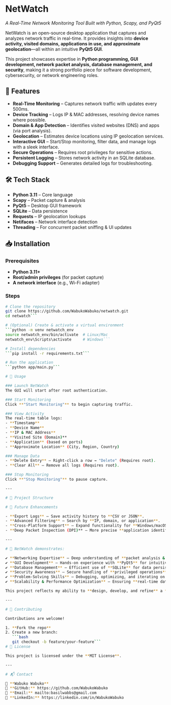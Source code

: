 # NetWatch  

*A Real-Time Network Monitoring Tool Built with Python, Scapy, and PyQt5*  

NetWatch is an open-source desktop application that captures and analyzes network traffic in real-time. It provides insights into **device activity, visited domains, applications in use, and approximate geolocation**—all within an intuitive **PyQt5 GUI**.  

This project showcases expertise in **Python programming, GUI development, network packet analysis, database management, and security**, making it a strong portfolio piece for software development, cybersecurity, or network engineering roles.  

## 🚀 Features  

- **Real-Time Monitoring** – Captures network traffic with updates every 500ms.  
- **Device Tracking** – Logs IP & MAC addresses, resolving device names where possible.  
- **Domain & App Detection** – Identifies visited websites (DNS) and apps (via port analysis).  
- **Geolocation** – Estimates device locations using IP geolocation services.  
- **Interactive GUI** – Start/Stop monitoring, filter data, and manage logs with a sleek interface.  
- **Secure Operations** – Requires root privileges for sensitive actions.  
- **Persistent Logging** – Stores network activity in an SQLite database.  
- **Debugging Support** – Generates detailed logs for troubleshooting.  

## 🛠 Tech Stack  

- **Python 3.11** – Core language  
- **Scapy** – Packet capture & analysis  
- **PyQt5** – Desktop GUI framework  
- **SQLite** – Data persistence  
- **Requests** – IP geolocation lookups  
- **Netifaces** – Network interface detection  
- **Threading** – For concurrent packet sniffing & UI updates  

## 📥 Installation  

### Prerequisites  
- **Python 3.11+**  
- **Root/admin privileges** (for packet capture)  
- **A network interface** (e.g., Wi-Fi adapter)  

### Steps  

```bash
# Clone the repository
git clone https://github.com/WabukoWabuko/netwatch.git
cd netwatch```

# (Optional) Create & activate a virtual environment
```python -m venv netwatch_env
source netwatch_env/bin/activate  # Linux/Mac
netwatch_env\Scripts\activate     # Windows```

# Install dependencies
```pip install -r requirements.txt```

# Run the application
```python app/main.py```

# 🎯 Usage  

### Launch NetWatch  
The GUI will start after root authentication.  

### Start Monitoring  
Click **"Start Monitoring"** to begin capturing traffic.  

### View Activity  
The real-time table logs:  
- **Timestamp**  
- **Device Name**  
- **IP & MAC Address**  
- **Visited Site (Domain)**  
- **Application** (based on ports)  
- **Approximate Location** (City, Region, Country)  

### Manage Data  
- **Delete Entry** – Right-click a row → "Delete" (Requires root).  
- **Clear All** – Remove all logs (Requires root).  

### Stop Monitoring  
Click **"Stop Monitoring"** to pause capture.  

---

# 📂 Project Structure  

# 🚀 Future Enhancements  

- **Export Logs** – Save activity history to **CSV or JSON**.  
- **Advanced Filtering** – Search by **IP, domain, or application**.  
- **Cross-Platform Support** – Expand functionality for **Windows/macOS**.  
- **Deep Packet Inspection (DPI)** – More precise **application identification**.  

---

# 🎯 NetWatch demonstrates:  

✔ **Networking Expertise** – Deep understanding of **packet analysis & protocols**.  
✔ **GUI Development** – Hands-on experience with **PyQt5** for intuitive interfaces.  
✔ **Database Management** – Efficient use of **SQLite** for data persistence.  
✔ **Security Awareness** – Secure handling of **privileged operations**.  
✔ **Problem-Solving Skills** – Debugging, optimizing, and iterating on real-world constraints.  
✔ **Scalability & Performance Optimization** – Ensuring **real-time data handling** without performance bottlenecks.  

This project reflects my ability to **design, develop, and refine** a **functional, user-friendly, and security-conscious tool**—relevant for roles in **software development, network engineering, or cybersecurity**.  

---

# 🤝 Contributing  

Contributions are welcome!  

1. **Fork the repo**  
2. Create a new branch:  
   ```bash
   git checkout -b feature/your-feature```
# 📜 License  

This project is licensed under the **MIT License**.  

---

# 📬 Contact  

👤 **Wabuko Wabuko**  
🔗 **GitHub:** https://github.com/WabukoWabuko
📧 **Email:** mailto:basilwabbs@gmail.com
💼 **LinkedIn:** https://linkedin.com/in/WabukoWabuko  

